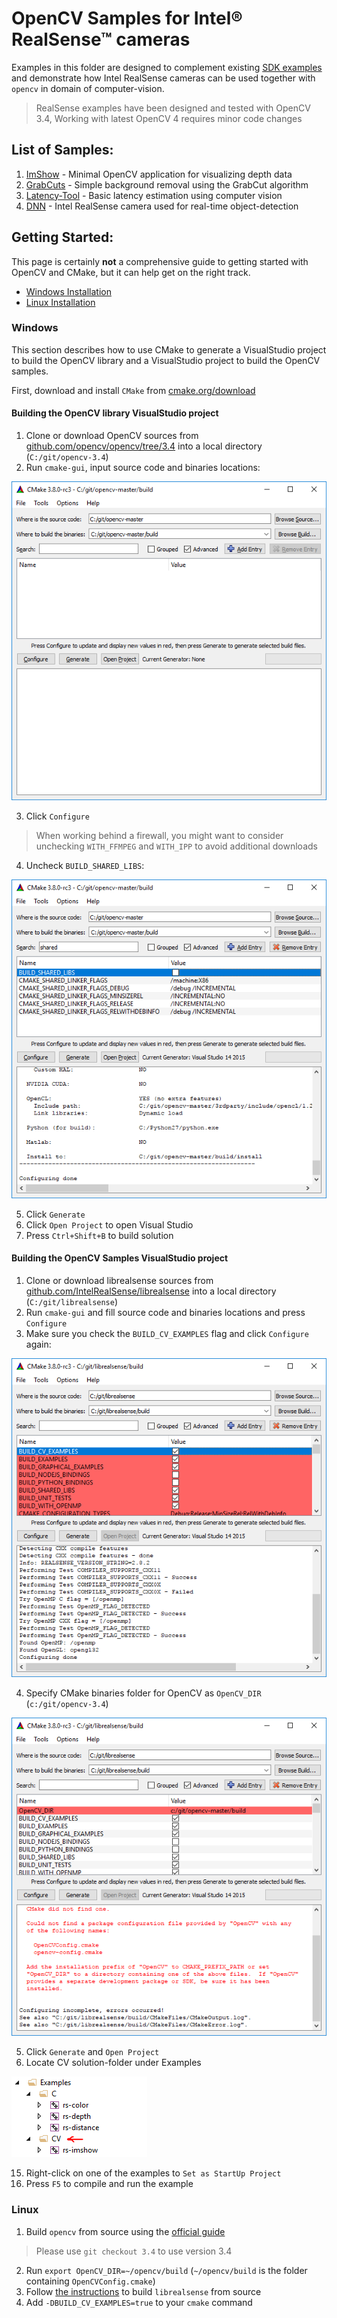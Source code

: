 # OpenCV Samples for Intel® RealSense™ cameras
Examples in this folder are designed to complement existing [SDK examples](../../examples) and demonstrate how Intel RealSense cameras can be used together with `opencv` in domain of computer-vision. 

> RealSense examples have been designed and tested with OpenCV 3.4,
> Working with latest OpenCV 4 requires minor code changes
 
## List of Samples:
1. [ImShow](./imshow) - Minimal OpenCV application for visualizing depth data
2. [GrabCuts](./grabcuts) - Simple background removal using the GrabCut algorithm
3. [Latency-Tool](./latency-tool) - Basic latency estimation using computer vision
3. [DNN](./dnn) - Intel RealSense camera used for real-time object-detection

## Getting Started:
This page is certainly **not** a comprehensive guide to getting started with OpenCV and CMake, but it can help get on the right track. 

* [Windows Installation](#windows)
* [Linux Installation](#linux)

### Windows
This section describes how to use CMake to generate a VisualStudio project to build the OpenCV library and a VisualStudio project to build the OpenCV samples.

First, download and install `CMake` from [cmake.org/download](https://cmake.org/download/)

#### Building the OpenCV library VisualStudio project
1. Clone or download OpenCV sources from [github.com/opencv/opencv/tree/3.4](https://github.com/opencv/opencv/tree/3.4) into a local directory (`C:/git/opencv-3.4`)
2. Run `cmake-gui`, input source code and binaries locations: 

<p align="center"><img src="res/1.PNG" /></p>

3. Click `Configure`
> When working behind a firewall, you might want to consider unchecking `WITH_FFMPEG` and `WITH_IPP` to avoid additional downloads
4. Uncheck `BUILD_SHARED_LIBS`: 

<p align="center"><img src="res/2.PNG" /></p>

5. Click `Generate`
6. Click `Open Project` to open Visual Studio
7. Press `Ctrl+Shift+B` to build solution

#### Building the OpenCV Samples VisualStudio project
1. Clone or download librealsense sources from [github.com/IntelRealSense/librealsense](https://github.com/IntelRealSense/librealsense) into a local directory (`C:/git/librealsense`)
2. Run `cmake-gui` and fill source code and binaries locations and press `Configure`
3. Make sure you check the `BUILD_CV_EXAMPLES` flag and click `Configure` again:

<p align="center"><img src="res/3.PNG" /></p>

4. Specify CMake binaries folder for OpenCV as `OpenCV_DIR` (`c:/git/opencv-3.4`)

<p align="center"><img src="res/4.PNG" /></p>

5. Click `Generate` and `Open Project`
6. Locate CV solution-folder under Examples

<img src="res/5.PNG" />

15. Right-click on one of the examples to `Set as StartUp Project`
16. Press `F5` to compile and run the example


### Linux

1. Build `opencv` from source using the [official guide](https://docs.opencv.org/trunk/d7/d9f/tutorial_linux_install.html)
> Please use `git checkout 3.4` to use version 3.4

2. Run `export OpenCV_DIR=~/opencv/build` (`~/opencv/build` is the folder containing `OpenCVConfig.cmake`)
3. Follow [the instructions](https://github.com/IntelRealSense/librealsense/blob/master/doc/installation.md) to build `librealsense` from source
4. Add `-DBUILD_CV_EXAMPLES=true` to your `cmake` command
